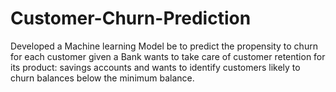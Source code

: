 # Customer-Churn-Prediction
Developed a Machine learning Model be to predict the propensity to churn for each customer given a Bank wants to take care of customer retention for its product: savings accounts and wants to identify customers likely to churn balances below the minimum balance.
